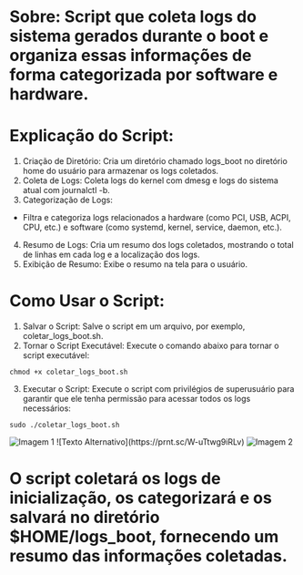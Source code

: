 # Sobre: Script que coleta logs do sistema gerados durante o boot e organiza essas informações de forma categorizada por software e hardware. <br>
# Explicação do Script:

1. Criação de Diretório: Cria um diretório chamado logs_boot no diretório home do usuário para armazenar os logs coletados.
2. Coleta de Logs: Coleta logs do kernel com dmesg e logs do sistema atual com journalctl -b.
3. Categorização de Logs:
 - Filtra e categoriza logs relacionados a hardware (como PCI, USB, ACPI, CPU, etc.) e software (como systemd, kernel, service, daemon, etc.).
4. Resumo de Logs: Cria um resumo dos logs coletados, mostrando o total de linhas em cada log e a localização dos logs.
5. Exibição de Resumo: Exibe o resumo na tela para o usuário.

# Como Usar o Script:
1. Salvar o Script: Salve o script em um arquivo, por exemplo, coletar_logs_boot.sh.
2. Tornar o Script Executável: Execute o comando abaixo para tornar o script executável:
```
chmod +x coletar_logs_boot.sh
```
3. Executar o Script: Execute o script com privilégios de superusuário para garantir que ele tenha permissão para acessar todos os logs necessários:
```
sudo ./coletar_logs_boot.sh
```

<img src="(https://prnt.sc/W-uTtwg9iRLv)" alt="Imagem 1">
![Texto Alternativo](https://prnt.sc/W-uTtwg9iRLv)


<img src="(https://prnt.sc/hM5W-1SSgIA-)" alt="Imagem 2">

# O script coletará os logs de inicialização, os categorizará e os salvará no diretório $HOME/logs_boot, fornecendo um resumo das informações coletadas.
